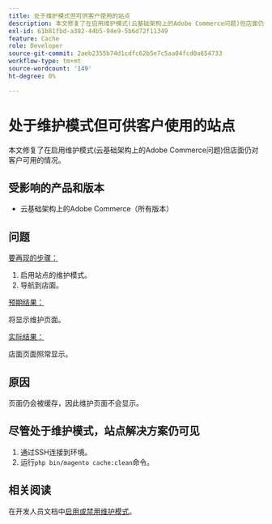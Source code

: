 ```yaml
---
title: 处于维护模式但可供客户使用的站点
description: 本文修复了在启用维护模式(云基础架构上的Adobe Commerce问题)但店面仍对客户可用的情况。
exl-id: 61b81fbd-a382-44b5-94e9-5b6d72f11349
feature: Cache
role: Developer
source-git-commit: 2aeb2355b74d1cdfc62b5e7c5aa04fcd0a654733
workflow-type: tm+mt
source-wordcount: '149'
ht-degree: 0%

---
```


# 处于维护模式但可供客户使用的站点

本文修复了在启用维护模式(云基础架构上的Adobe Commerce问题)但店面仍对客户可用的情况。

## 受影响的产品和版本

* 云基础架构上的Adobe Commerce（所有版本）

## 问题

<u>要再现的步骤：</u>

1. 启用站点的维护模式。
1. 导航到店面。

<u>预期结果：</u>

将显示维护页面。

<u>实际结果：</u>

店面页面照常显示。

## 原因

页面仍会被缓存，因此维护页面不会显示。

## 尽管处于维护模式，站点解决方案仍可见

1. 通过SSH连接到环境。
1. 运行`php bin/magento cache:clean`命令。

## 相关阅读

在开发人员文档中[启用或禁用维护模式](https://experienceleague.adobe.com/zh-hans/docs/commerce-operations/installation-guide/tutorials/maintenance-mode)。
